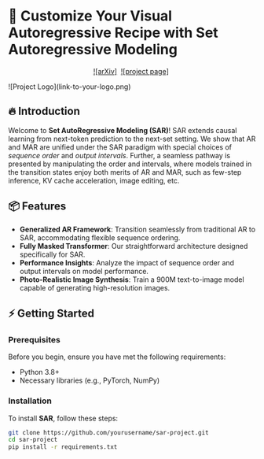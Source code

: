 # 🚀 Customize Your Visual Autoregressive Recipe with Set Autoregressive Modeling
<div align="center">

[![arXiv]](https://arxiv.org/abs/)&nbsp;
[![project page]](https://poppuppy.github.io/sar.github.io/)&nbsp;

</div>
![Project Logo](link-to-your-logo.png)

## 🔥 Introduction

Welcome to **Set AutoRegressive Modeling (SAR)**! SAR extends causal learning from next-token prediction to the next-set setting. We show that AR and MAR are unified under the SAR paradigm with special choices of *sequence order* and *output intervals*. Further, a seamless pathway is presented by manipulating the order and intervals, where models trained in the transition states enjoy both merits of AR and MAR, such as few-step inference, KV cache acceleration, image editing, etc. 

## 📦 Features

- **Generalized AR Framework**: Transition seamlessly from traditional AR to SAR, accommodating flexible sequence ordering.
- **Fully Masked Transformer**: Our straightforward architecture designed specifically for SAR.
- **Performance Insights**: Analyze the impact of sequence order and output intervals on model performance.
- **Photo-Realistic Image Synthesis**: Train a 900M text-to-image model capable of generating high-resolution images.

## ⚡ Getting Started

### Prerequisites

Before you begin, ensure you have met the following requirements:

- Python 3.8+
- Necessary libraries (e.g., PyTorch, NumPy)

### Installation

To install **SAR**, follow these steps:

```bash
git clone https://github.com/yourusername/sar-project.git
cd sar-project
pip install -r requirements.txt
